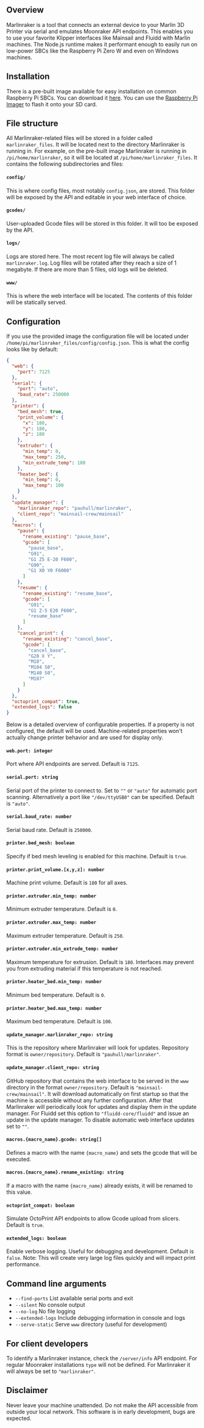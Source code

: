 ## Overview
Marlinraker is a tool that connects an external device to your Marlin 3D Printer
via serial and emulates Moonraker API endpoints. This enables you to use
your favorite Klipper interfaces like Mainsail and Fluidd with Marlin
machines. The Node.js runtime makes it performant enough to easily run
on low-power SBCs like the Raspberry Pi Zero W and even on Windows machines.

## Installation
There is a pre-built image available for easy installation on common
Raspberry Pi SBCs. You can download it [here](https://www.youtube.com/watch?v=gDjMZvYWUdo). You can use the
[Raspberry Pi Imager](https://www.raspberrypi.com/software/) to flash
it onto your SD card.

## File structure
All Marlinraker-related files will be stored in a folder called ``marlinraker_files``.
It will be located next to the directory Marlinraker is running in. For example, on the
pre-built image Marlinraker is running in ``/pi/home/marlinraker``, so it will be located
at ``/pi/home/marlinraker_files``. It contains the following subdirectories and files:

#### ``config/``
This is where config files, most notably ``config.json``, are stored. This folder will be
exposed by the API and editable in your web interface of choice.

#### ``gcodes/``
User-uploaded Gcode files will be stored in this folder. It will too be exposed by the API.

#### ``logs/``
Logs are stored here. The most recent log file will always be called ``marlinraker.log``.
Log files will be rotated after they reach a size of 1 megabyte. If there are more than
5 files, old logs will be deleted.

#### ``www/``
This is where the web interface will be located. The contents of this folder will be
statically served.

## Configuration
If you use the provided image the configuration file will be located under
``/home/pi/marlinraker_files/config/config.json``. This is what the config looks
like by default:

```json
{
  "web": {
    "port": 7125
  },
  "serial": {
    "port": "auto",
    "baud_rate": 250000
  },
  "printer": {
    "bed_mesh": true,
    "print_volume": {
      "x": 180,
      "y": 180,
      "z": 180
    },
    "extruder": {
      "min_temp": 0,
      "max_temp": 250,
      "min_extrude_temp": 180
    },
    "heater_bed": {
      "min_temp": 0,
      "max_temp": 100
    }
  },
  "update_manager": {
    "marlinraker_repo": "pauhull/marlinraker",
    "client_repo": "mainsail-crew/mainsail"
  },
  "macros": {
    "pause": {
      "rename_existing": "pause_base",
      "gcode": [
        "pause_base",
        "G91",
        "G1 Z5 E-20 F600",
        "G90",
        "G1 X0 Y0 F6000"
      ]
    },
    "resume": {
      "rename_existing": "resume_base",
      "gcode": [
        "G91",
        "G1 Z-5 E20 F600",
        "resume_base"
      ]
    },
    "cancel_print": {
      "rename_existing": "cancel_base",
      "gcode": [
        "cancel_base",
        "G28 X Y",
        "M18",
        "M104 S0",
        "M140 S0",
        "M107"
      ]
    }
  },
  "octoprint_compat": true,
  "extended_logs": false
}
```

Below is a detailed overview of
configurable properties. If a property is not configured, the default will be used.
Machine-related properties won't actually change printer behavior and are
used for display only.

#### ``web.port: integer``
Port where API endpoints are served. Default is ``7125``.

#### ``serial.port: string``
Serial port of the printer to connect to. Set to ``""`` or ``"auto"`` for
automatic port scanning. Alternatively a port like ``"/dev/ttyUSB0"`` can be
specified. Default is ``"auto"``.

#### ``serial.baud_rate: number``
Serial baud rate. Default is ``250000``.

#### ``printer.bed_mesh: boolean``
Specify if bed mesh leveling is enabled for this machine. Default is ``true``.

#### ``printer.print_volume.[x,y,z]: number``
Machine print volume. Default is ``180`` for all axes.

#### ``printer.extruder.min_temp: number``
Minimum extruder temperature. Default is ``0``.

#### ``printer.extruder.max_temp: number``
Maximum extruder temperature. Default is ``250``.

#### ``printer.extruder.min_extrude_temp: number``
Maximum temperature for extrusion. Default is ``180``.
Interfaces may prevent you from extruding material if this
temperature is not reached.

#### ``printer.heater_bed.min_temp: number``
Minimum bed temperature. Default is ``0``.

#### ``printer.heater_bed.max_temp: number``
Maximum bed temperature. Default is ``100``.

#### ``update_manager.marlinraker_repo: string``
This is the repository where Marlinraker will look for updates. Repository format
is ``owner/repository``. Default is ``"pauhull/marlinraker"``.

#### ``update_manager.client_repo: string``
GitHub repository that contains the web interface to be served in the ``www``
directory in the format ``owner/repository``. Default is ``"mainsail-crew/mainsail"``.
It will download automatically on first startup so that the machine is accessible
without any further configuration. After that Marlinraker will periodically look for
updates and display them in the update manager. For Fluidd set this option to
``"fluidd-core/fluidd"`` and issue an update in the update manager. To disable automatic
web interface updates set to ``""``.

#### ``macros.{macro_name}.gcode: string[]``
Defines a macro with the name ``{macro_name}`` and sets the gcode that will be executed.

#### ``macros.{macro_name}.rename_existing: string``
If a macro with the name ``{macro_name}`` already exists, it will be renamed to this value.

#### ``octoprint_compat: boolean``
Simulate OctoPrint API endpoints to allow Gcode upload from slicers. Default is ``true``.

#### ``extended_logs: boolean``
Enable verbose logging. Useful for debugging and development. Default is ``false``. Note:
This will create very large log files quickly and will impact print performance.

## Command line arguments
- ``--find-ports`` List available serial ports and exit
- ``--silent`` No console output
- ``--no-log`` No file logging
- ``--extended-logs`` Include debugging information in console and logs
- ``--serve-static`` Serve ``www`` directory (useful for development)

## For client developers
To identify a Marlinraker instance, check the ``/server/info`` API endpoint. For regular
Moonraker installations ``type`` will not be defined. For Marlinraker it will always be
set to ``"marlinraker"``.

## Disclaimer
Never leave your machine unattended. Do not make the API accessible from outside your local network. 
This software is in early development, bugs are expected.